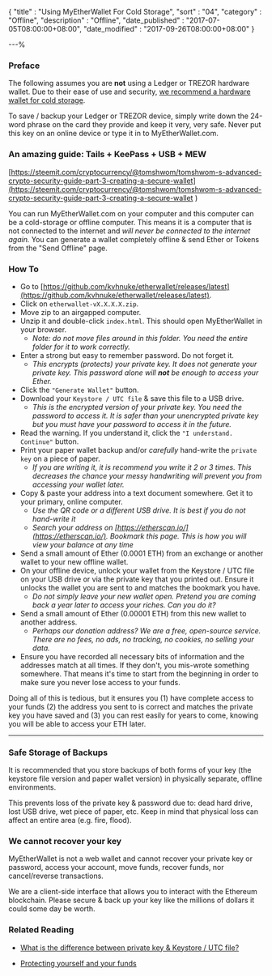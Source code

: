 {
"title"       : "Using MyEtherWallet For Cold Storage",
"sort"        : "04",
"category"    : "Offline",
"description" : "Offline",
"date_published" : "2017-07-05T08:00:00+08:00",
"date_modified"  : "2017-09-26T08:00:00+08:00"
}

---%


### Preface

The following assumes you are **not** using a Ledger or TREZOR hardware wallet. Due to their ease of use and security, [we recommend a hardware wallet for cold storage](https://myetherwallet.github.io/knowledge-base/hardware-wallets/hardware-wallet-recommendations.html).

To save / backup your Ledger or TREZOR device, simply write down the 24-word phrase on the card they provide and keep it very, very safe. Never put this key on an online device or type it in to MyEtherWallet.com.


### An amazing guide: Tails + KeePass + USB + MEW

[https://steemit.com/cryptocurrency/@tomshwom/tomshwom-s-advanced-crypto-security-guide-part-3-creating-a-secure-wallet](https://steemit.com/cryptocurrency/@tomshwom/tomshwom-s-advanced-crypto-security-guide-part-3-creating-a-secure-wallet
)


You can run MyEtherWallet.com on your computer and this computer can be a cold-storage or offline computer. This means it is a computer that is not connected to the internet and _will never be connected to the internet again._ You can generate a wallet completely offline & send Ether or Tokens from the "Send Offline" page.

### How To

* Go to [https://github.com/kvhnuke/etherwallet/releases/latest](https://github.com/kvhnuke/etherwallet/releases/latest).
* Click on `etherwallet-vX.X.X.X.zip`.
* Move zip to an airgapped computer.
* Unzip it and double-click `index.html`. This should open MyEtherWallet in your browser.
    * _Note: do not move files around in this folder. You need the entire folder for it to work correctly._
* Enter a strong but easy to remember password. Do not forget it.
    * _This encrypts (protects) your private key. It does not generate your private key. This password alone will **not** be enough to access your Ether._
* Click the `"Generate Wallet"` button.
* Download your `Keystore / UTC file` & save this file to a USB drive.
    * _This is the encrypted version of your private key. You need the password to access it. It is safer than your unencrypted private key but you must have your password to access it in the future._
* Read the warning. If you understand it, click the `"I understand. Continue"` button.
* Print your paper wallet backup and/or _carefully_ hand-write the `private key` on a piece of paper.
    * _If you are writing it, it is recommend you write it 2 or 3 times. This decreases the chance your messy handwriting will prevent you from accessing your wallet later._
* Copy & paste your address into a text document somewhere. Get it to your primary, online computer.
    * _Use the QR code or a different USB drive. It is best if you do not hand-write it_
    * _Search your address on [https://etherscan.io/](https://etherscan.io/). Bookmark this page. This is how you will view your balance at any time_
* Send a small amount of Ether (0.0001 ETH) from an exchange or another wallet to your new offline wallet.
* On your offline device, unlock your wallet from the Keystore / UTC file on your USB drive or via the private key that you printed out.  Ensure it unlocks the wallet you are sent to and matches the bookmark you have.
    * _Do not simply leave your new wallet open. Pretend you are coming back a year later to access your riches. Can you do it?_
* Send a small amount of Ether (0.00001 ETH) from this new wallet to another address.
    * _Perhaps our donation address? We are a free, open-source service. There are no fees, no ads, no tracking, no cookies, no selling your data._
* Ensure you have recorded all necessary bits of information and the addresses match at all times. If they don't, you mis-wrote something somewhere. That means it's time to start from the beginning in order to make sure you never lose access to your funds.

Doing all of this is tedious, but it ensures you (1) have complete access to your funds (2) the address you sent to is correct and matches the private key you have saved and (3) you can rest easily for years to come, knowing you will be able to access your ETH later.

---

### Safe Storage of Backups

It is recommended that you store backups of both forms of your key (the keystore file version and paper wallet version) in physically separate, offline environments.

This prevents loss of the private key & password due to: dead hard drive, lost USB drive, wet piece of paper, etc. Keep in mind that physical loss can affect an entire area (e.g. fire, flood).


### We cannot recover your key

MyEtherWallet is not a web wallet and cannot recover your private key or password, access your account, move funds, recover funds, nor cancel/reverse transactions.

We are a client-side interface that allows you to interact with the Ethereum blockchain. Please secure & back up your key like the millions of dollars it could some day be worth.


### Related Reading

* [What is the difference between private key & Keystore / UTC file?](https://myetherwallet.github.io/knowledge-base/private-keys-passwords/difference-beween-private-key-and-keystore-file.html)

* [Protecting yourself and your funds](https://myetherwallet.github.io/knowledge-base/security/securing-your-ethereum.html)
